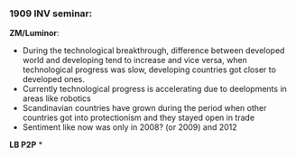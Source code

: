 ### 1909 INV seminar:

**ZM/Luminor**:
* During the technological breakthrough, difference between developed world and developing tend to increase and vice versa, when technological progress was slow, developing countries got closer to developed ones.
* Currently technological progress is accelerating due to deelopments in areas like robotics
* Scandinavian countries have grown during the period when other countries got into protectionism and they stayed open in trade
* Sentiment like now was only in 2008? (or 2009) and 2012

**LB P2P**
* 
